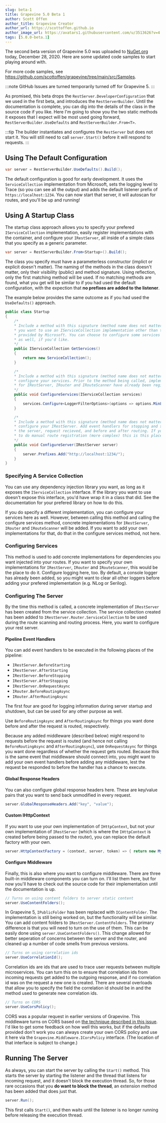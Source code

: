 ```yaml
---
slug: beta-1
title: Grapevine 5.0 Beta 1
author: Scott Offen
author_title: Grapevine Creator
author_url: https://scottoffen.github.io
author_image_url: https://avatars1.githubusercontent.com/u/3513626?v=4
tags: [5.0.0-beta.1]
---
```


The second beta version of Grapevine 5.0 was uploaded to [NuGet.org](https://www.nuget.org/) today, December 28, 2020. Here are some updated code samples to start playing around with.

<!--truncate-->

For more code samples, see https://github.com/scottoffen/grapevine/tree/main/src/Samples.

:::note
GitHub Issues are turned temporarily turned off for Grapevine 5.
:::

As promised, this beta drops the `RestServer.DeveloperConfiguration` that we used in the first beta, and introduces the `RestServerBuilder`. Until the documentation is complete, you can dig into the details of the class in the source code if you like. Here I'm going to show you the two static methods it exposes that I expect will be most used going forward, `RestServerBuilder.UseDefaults` and `RestServerBuilder.From<T>`.

:::tip
The builder instantiates and configures the `RestServer` but does not start it. You will still need to call `server.Start()` before it will respond to requests.
:::

## Using The Default Configuration

```csharp
var server = RestServerBuilder.UseDefaults().Build();
```

The default configuration is good for early development. It uses the `ServiceCollection` implementation from Microsoft, sets the logging level to Trace (so you can see all the output) and adds the default listener prefix of `https://localhost:1234`. You can now start that server, it will autoscan for routes, and you'll be up and running!

## Using A Startup Class

The startup class approach allows you to specify your prefered `IServiceCollection` implementation, easily register implementations with the container, and configure your `IRestServer`, all inside of a simple class that you specify as a generic parameter.

```csharp
var server = RestServerBuilder.From<Startup>().Build();
```

The class you specify must have a parameterless constructor (implict or explicit doesn't matter). The naming of the methods in the class doesn't matter, only their visibility (public) and method signature. Using reflection, only the first matching method will be used. If no matching methods are found, what you get will be similar to if you had used the default configuration, with the expection that **no prefixes are added to the listener**.

The example below provides the same outcome as if you had used the `UseDefaults()` approach.

```csharp title="Startup.cs"
public class Startup
{
    /*
    * Include a method with this signature (method name does not matter) if
    * you want to use an IServiceCollection implementation other than the one
    * provided by Microsoft. You can choose to configure some services here
    * as well, if you'd like.
    */
    public IServiceCollection GetServices()
    {
        return new ServiceCollection();
    }

    /*
    * Include a method with this signature (method name does not matter) to
    * configure your services. Prior to the method being called, implementations
    * for IRestServer, IRouter and IRouteScanner have already been registered.
    */
    public void ConfigureServices(IServiceCollection services)
    {
        services.Configure<LoggerFilterOptions>(options => options.MinLevel = LogLevel.Trace);
    }

    /*
    * Include a method with this signature (method name does not matter) to
    * configure your IRestServer. Add event handlers for stopping and starting
    * the server, request recieved, and before and after routing. If you want
    * to do manual route registration (more complex) this is this place to do it.
    */
    public void ConfigureServer(IRestServer server)
    {
        server.Prefixes.Add("http://localhost:1234/");
    }
}
```

### Specifying A Service Collection

You can use any dependency injection library you want, as long as it exposes the `IServiceCollection` interface. If the library you want to use doesn't expose this interface, you'd have wrap it in a class that did. See the documentation for your prefered library on how to do this.

If you do specify a different implementation, you can configure your services here as well. However, between calling this method and calling the configure services method, concrete implementations for `IRestServer`, `IRouter` and `IRouteScanner` will be added. If you want to add your own implementations for that, do that in the configure services method, not here.

### Configuring Services

This method is used to add concrete implementations for dependencies you want injected into your routes. If you want to specify your own implementations for `IRestServer`, `IRouter` and `IRouteScanner`, this would be the place to do it. Configure logging here, too. By default, a console logger has already been added, so you might want to clear all other loggers before adding your prefered implementation (e.g. NLog or Serilog).

### Configuring The Server

By the time this method is called, a concrete implementation of `IRestServer` has been created from the service collection. The service collection created has been added to `IRestServer.Router.ServiceCollection` to be used during the route scanning and routing process. Here, you want to configure your rest server.

#### Pipeline Event Handlers

You can add event handlers to be executed in the following places of the pipeline:

- `IRestServer.BeforeStarting`
- `IRestServer.AfterStarting`
- `IRestServer.BeforeStopping`
- `IRestServer.AfterStopping`
- `IRestServer.OnRequestAsync`
- `IRouter.BeforeRoutingAsync`
- `IRouter.AfterRoutingAsync`

The first four are good for logging information during server startup and shutdown, but can be used for any other purpose as well.

Use `BeforeRoutingAsync` and `AfterRoutingAsync` for things you want done before and after the request is routed, respectively.

Because any added middleware (described below) might respond to requests before the request is routed (and hence not calling `BeforeRoutingAsync` and `AfterRoutingAsync`), use `OnRequestAsync` for things you want done regardless of whether the request gets routed. Because this is the same event that middleware should connect into, you might want to add your own event handlers before adding any middleware, lest the request be responded to before the handler has a chance to execute.

#### Global Response Headers

You can also configure global response headers here. These are key/value pairs that you want to send back unmodified in every request.

```csharp
server.GlobalResponseHeaders.Add("key", "value");
```

#### Custom IHttpContext

If you want to use your own implementation of `IHttpContext`, but not your own implementation of `IRestServer` (which is where the `IHttpContext` is created before being passed to the router), you can replace the default factory with your own.

```csharp
server.HttpContextFactory = (context, server, token) => { return new MyHttpContext(context, server, token); };
```

#### Configure Middleware

Finally, this is also where you want to configure middleware. There are three built-in middleware components you can turn on. I'll list them here, but for now you'll have to check out the source code for their implementation until the documentation is up.

```csharp
// Turns on using content folders to server static content
server.UseContentFolders();
```

In Grapevine 5, `IPublicFolder` has been replaced with `IContentFolder`. The implementation is still being worked on, but the functionality will be similar. You can add content folders to `IRestServer.ContentFolders`. The primary difference is that you will need to turn on the use of them. This can be easily done using `server.UseContentFolders()`. This change allowed for better seperation of concerns between the server and the router, and cleaned up a number of code smells from previous versions.

```csharp
// Turns on using correlation ids
server.UseCorrelationId();
```

Correlation ids are ids that are used to trace user requests between multiple microservices. You can turn this on to ensure that correlation ids from incoming requests get added to the outgoing response, and if no correlation id was on the request a new one is created. There are several overloads that allow you to specify the field the correlation id should be in and the method used to generate new correlation ids.

```csharp
// Turns on CORS
server.UseCorsPolicy();
```

CORS was a popular request in earlier versions of Grapevine. This middleware turns on CORS based on [the technique described in this issue](https://github.com/sukona/Grapevine/issues/86). I'd like to get some feedback on how well this works, but if the defaults provided don't work you can always create your own CORS policy and use it here via the `Grapevine.Middleware.ICorsPolicy` interface. (The location of that interface is subject to change.)

## Running The Server

As always, you can start the server by calling the `Start()` method. This starts the server by starting the listener and the thread that listens for incoming request, and it doesn't block the execution thread. So, for those rare occasions that you **do want to block the thread**, an extension method has been added that does just that.

```csharp
server.Run();
```

This first calls `Start()`, and then waits until the listener is no longer running before releasing the execution thread.